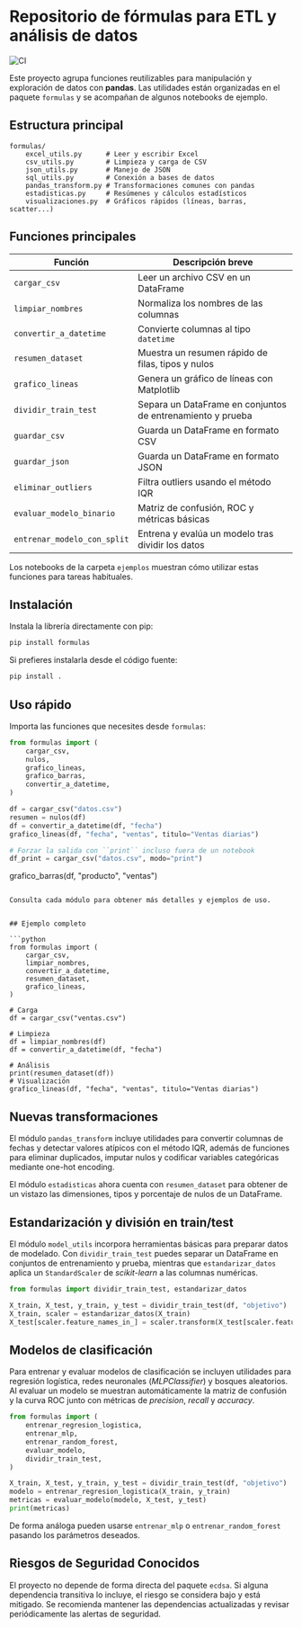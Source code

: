 # Repositorio de fórmulas para ETL y análisis de datos
![CI](https://github.com/OWNER/Funciones-Data/actions/workflows/ci.yml/badge.svg)

Este proyecto agrupa funciones reutilizables para manipulación y exploración de
datos con **pandas**. Las utilidades están organizadas en el paquete `formulas` y
se acompañan de algunos notebooks de ejemplo.

## Estructura principal

```
formulas/
    excel_utils.py      # Leer y escribir Excel
    csv_utils.py        # Limpieza y carga de CSV
    json_utils.py       # Manejo de JSON
    sql_utils.py        # Conexión a bases de datos
    pandas_transform.py # Transformaciones comunes con pandas
    estadisticas.py     # Resúmenes y cálculos estadísticos
    visualizaciones.py  # Gráficos rápidos (líneas, barras, scatter...)
```

## Funciones principales

| Función | Descripción breve |
|---------|-------------------|
| `cargar_csv` | Leer un archivo CSV en un DataFrame |
| `limpiar_nombres` | Normaliza los nombres de las columnas |
| `convertir_a_datetime` | Convierte columnas al tipo `datetime` |
| `resumen_dataset` | Muestra un resumen rápido de filas, tipos y nulos |
| `grafico_lineas` | Genera un gráfico de líneas con Matplotlib |
| `dividir_train_test` | Separa un DataFrame en conjuntos de entrenamiento y prueba |
| `guardar_csv` | Guarda un DataFrame en formato CSV |
| `guardar_json` | Guarda un DataFrame en formato JSON |
| `eliminar_outliers` | Filtra outliers usando el método IQR |
| `evaluar_modelo_binario` | Matriz de confusión, ROC y métricas básicas |
| `entrenar_modelo_con_split` | Entrena y evalúa un modelo tras dividir los datos |

Los notebooks de la carpeta `ejemplos` muestran cómo utilizar estas funciones
para tareas habituales.

## Instalación

Instala la librería directamente con pip:

```bash
pip install formulas
```

Si prefieres instalarla desde el código fuente:

```bash
pip install .
```

## Uso rápido

Importa las funciones que necesites desde `formulas`:

```python
from formulas import (
    cargar_csv,
    nulos,
    grafico_lineas,
    grafico_barras,
    convertir_a_datetime,
)

df = cargar_csv("datos.csv")
resumen = nulos(df)
df = convertir_a_datetime(df, "fecha")
grafico_lineas(df, "fecha", "ventas", titulo="Ventas diarias")

# Forzar la salida con ``print`` incluso fuera de un notebook
df_print = cargar_csv("datos.csv", modo="print")
```

grafico_barras(df, "producto", "ventas")
```

Consulta cada módulo para obtener más detalles y ejemplos de uso.


## Ejemplo completo

```python
from formulas import (
    cargar_csv,
    limpiar_nombres,
    convertir_a_datetime,
    resumen_dataset,
    grafico_lineas,
)

# Carga
df = cargar_csv("ventas.csv")

# Limpieza
df = limpiar_nombres(df)
df = convertir_a_datetime(df, "fecha")

# Análisis
print(resumen_dataset(df))
# Visualización
grafico_lineas(df, "fecha", "ventas", titulo="Ventas diarias")
```
## Nuevas transformaciones

El módulo `pandas_transform` incluye utilidades para convertir columnas de
fechas y detectar valores atípicos con el método IQR, además de funciones para
eliminar duplicados, imputar nulos y codificar variables categóricas mediante
one-hot encoding.

El módulo `estadisticas` ahora cuenta con `resumen_dataset` para obtener de un
vistazo las dimensiones, tipos y porcentaje de nulos de un DataFrame.

## Estandarización y división en train/test

El módulo `model_utils` incorpora herramientas básicas para preparar datos de
modelado. Con `dividir_train_test` puedes separar un DataFrame en conjuntos de
entrenamiento y prueba, mientras que `estandarizar_datos` aplica un
`StandardScaler` de *scikit-learn* a las columnas numéricas.

```python
from formulas import dividir_train_test, estandarizar_datos

X_train, X_test, y_train, y_test = dividir_train_test(df, "objetivo")
X_train, scaler = estandarizar_datos(X_train)
X_test[scaler.feature_names_in_] = scaler.transform(X_test[scaler.feature_names_in_])
```

## Modelos de clasificación

Para entrenar y evaluar modelos de clasificación se incluyen utilidades para
regresión logística, redes neuronales (*MLPClassifier*) y bosques aleatorios.
Al evaluar un modelo se muestran automáticamente la matriz de confusión y la
curva ROC junto con métricas de *precision*, *recall* y *accuracy*.

```python
from formulas import (
    entrenar_regresion_logistica,
    entrenar_mlp,
    entrenar_random_forest,
    evaluar_modelo,
    dividir_train_test,
)

X_train, X_test, y_train, y_test = dividir_train_test(df, "objetivo")
modelo = entrenar_regresion_logistica(X_train, y_train)
metricas = evaluar_modelo(modelo, X_test, y_test)
print(metricas)
```

De forma análoga pueden usarse `entrenar_mlp` o `entrenar_random_forest`
pasando los parámetros deseados.

## Riesgos de Seguridad Conocidos

El proyecto no depende de forma directa del paquete `ecdsa`. Si alguna
dependencia transitiva lo incluye, el riesgo se considera bajo y está
mitigado. Se recomienda mantener las dependencias actualizadas y revisar
periódicamente las alertas de seguridad.

